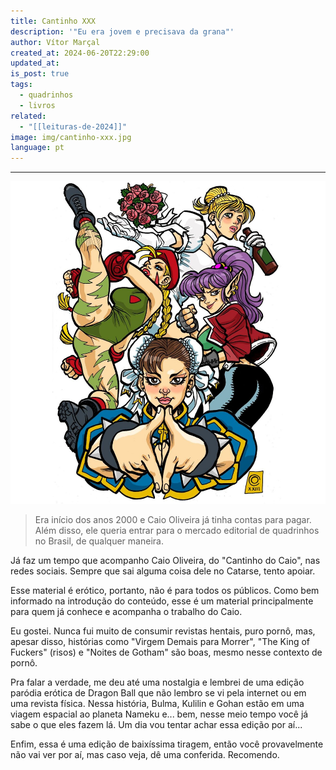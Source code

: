```yaml
---
title: Cantinho XXX
description: '"Eu era jovem e precisava da grana"'
author: Vítor Marçal
created_at: 2024-06-20T22:29:00
updated_at: 
is_post: true
tags:
  - quadrinhos
  - livros
related:
  - "[[leituras-de-2024]]"
image: img/cantinho-xxx.jpg
language: pt
---
```

----

![cantinho-xxx](img/cantinho-xxx.jpg)
>Era início dos anos 2000 e Caio Oliveira já tinha contas para pagar. Além disso, ele queria entrar para o mercado editorial de quadrinhos no Brasil, de qualquer maneira.

Já faz um tempo que acompanho Caio Oliveira, do "Cantinho do Caio", nas redes sociais. Sempre que sai alguma coisa dele no Catarse, tento apoiar.

Esse material é erótico, portanto, não é para todos os públicos. Como bem informado na introdução do conteúdo, esse é um material principalmente para quem já conhece e acompanha o trabalho do Caio.

Eu gostei. Nunca fui muito de consumir revistas hentais, puro pornô, mas, apesar disso, histórias como "Virgem Demais para Morrer", "The King of Fuckers" (risos) e "Noites de Gotham" são boas, mesmo nesse contexto de pornô.

Pra falar a verdade, me deu até uma nostalgia e lembrei de uma edição paródia erótica de Dragon Ball que não lembro se vi pela internet ou em uma revista física. Nessa história, Bulma, Kulilin e Gohan estão em uma viagem espacial ao planeta Nameku e... bem, nesse meio tempo você já sabe o que eles fazem lá. Um dia vou tentar achar essa edição por aí...

Enfim, essa é uma edição de baixíssima tiragem, então você provavelmente não vai ver por aí, mas caso veja, dê uma conferida. Recomendo.